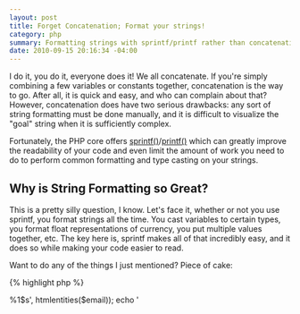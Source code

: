 ```yaml
---
layout: post
title: Forget Concatenation; Format your strings!
category: php
summary: Formatting strings with sprintf/printf rather than concatenation
date: 2010-09-15 20:16:34 -04:00
---
```


I do it, you do it, everyone does it!  We all concatenate.  If you're simply combining a few variables or constants together, concatenation is the way to go.  After all, it is quick and easy, and who can complain about that?  However, concatenation does have two serious drawbacks: any sort of string formatting must be done manually, and it is difficult to visualize the "goal" string when it is sufficiently complex.

Fortunately, the PHP core offers [sprintf()][sprintf]/[printf()][printf] which can greatly improve the readability of your code and even limit the amount of work you need to do to perform common formatting and type casting on your strings.

[sprintf]: http://php.net/sprintf
[printf]: http://php.net/printf

Why is String Formatting so Great?
----------------------------------
This is a pretty silly question, I know.  Let's face it, whether or not you use sprintf, you format strings all the time.  You cast variables to certain types, you format float representations of currency, you put multiple values together, etc.  The key here is, sprintf makes all of that incredibly easy, and it does so while making your code easier to read.

Want to do any of the things I just mentioned?  Piece of cake:

{% highlight php %}
<?php
$money = 29.5;
printf('Approximately $%d.', $money);
// outputs: Approximately $29.
printf('Exactly $%01.2f.', $money);
// outputs: Exactly $29.50.

$total = 1;
printf("%d item%s total.", $total, $total != 1 ? 's' : '');
// outputs: 1 item total.
$total++;
printf("%d item%s total.", $total, $total != 1 ? 's' : '');
// outputs: 2 items total.
{% endhighlight %}

Visualize the Goal
------------------
We'd like to avoid doing it, but as developers of dynamic applications, we are frequently forced to build complex strings on the fly.  If you handle this with concatenation, you are almost assuredly creating strings that are difficult to read without careful scrutiny.  Consequently, it is difficult to determine the intent of the completed string which can cause unexpected results or trigger errors.  The functionality offered by sprintf allows us to visualize the template of the string that we're ultimately trying to create, so it can greatly improve readability and save you some annoying debugging time.

Consider creating a fairly simple, dynamic email link in HTML:

{% highlight php %}
<?php
$email = 'dynamic@email.com';

printf('<a href="mailto:%1$s">%1$s</a>', htmlentities($email));
echo '<a href="mailto:' . htmlentities($email) . '>'
    . htmlentities($email) . '</a>';
{% endhighlight %}

These are both designed to output the same thing, but since the first one separates the string formatting into two distinct parts: it first sets up the goal string and then escapes the variable input.  This separation makes it very clear what you are trying to accomplish and what has to be done to accomplish it, and it is easier to debug either step as a result.

The concatenation version is harder to read and all of your work is muddied throughout the process.  This makes it more difficult to quickly identify bugs.  Speaking of which, did you notice that the concatenation version is bugged in the example?  If not, look closer (if so, thanks for proof reading my code so thoroughly!).  This type of bug is especially heinous since some browsers may render it perfectly fine.

Now, take a look at a dynamic SQL query where I'll let the results speak for themselves.  There is not a bug (that I'm aware of) in this code, so consider this simply from a readability standpoint:

{% highlight php %}
<?php
$userId = 1;
$limit  = 10;
$offset = 30;

$columns = array(
    'b.id', 'b.title', 'b.date', 'b.content', 'u.name', 'u.email'
);

$where = array(
    $dbAdapter->quoteInto('u.id = ?', $userId),
    'b.date_published is not null'
);

$dbAdapter->query(sprintf(
    'SELECT %s
        FROM Blog b INNER JOIN User u ON u.id = b.user_id
        WHERE %s LIMIT %d OFFSET %d',
    implode(', ', $columns), implode(' AND ', $where), $limit, $offset
));

$dbAdapter->query(
    'SELECT ' . implode(', ', $columns)
        . ' FROM Blog b INNER JOIN User u ON u.id = b.user_id
            WHERE ' . implode(' AND ', $where)
        . ' LIMIT ' . (int)$limit . ' OFFSET ' . (int)$offset
);
{% endhighlight %}

Concluding Thoughts
-------------------
This is not a very complex concept; while you can do more with the PHP string formatting functions than what I've shown here, they are not miracle gifts to your programming arsenal that will instantly make you god's gift to the web.  They can, however, make your code easier to read, and that translates to less animosity between you and the next sap that has to maintain your code, and they can even save you some time in identifying some common but frustrating mistakes.

Hint: Use sprintf when you're throwing exceptions.  You may find yourself making clearer messages that also include more useful information for the user:

{% highlight php %}
<?php
throw new InvalidArgumentException(sprintf(
    'Received value of type `%s` but expected value of type `integer`',
    gettype($param)
));
{% endhighlight %}
